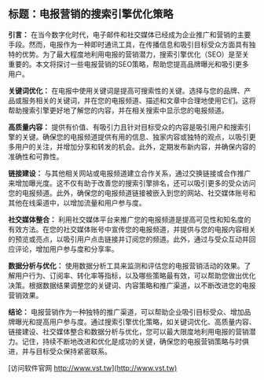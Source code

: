 ## **标题：电报营销的搜索引擎优化策略**

**引言：**
在当今数字化时代，电子邮件和社交媒体已经成为企业推广和营销的主要手段。然而，电报作为一种即时通讯工具，在传播信息和吸引目标受众方面具有独特的优势。为了最大程度地利用电报的营销潜力，搜索引擎优化（SEO）是至关重要的。本文将探讨一些电报营销的SEO策略，帮助您提高品牌曝光和吸引更多用户。

**关键词优化：**
在电报中使用关键词是提高可搜索性的关键。选择与您的品牌、产品或服务相关的关键词，并在您的电报频道、描述和文章中合理地使用它们。这将帮助搜索引擎更好地了解您的内容，并在相关搜索中显示您的电报频道。

**高质量内容：**
提供有价值、有吸引力且针对目标受众的内容是吸引用户和搜索引擎的关键。确保您的电报频道提供有用的信息、独家内容或独特的观点，以吸引更多用户的关注，并增加分享和转发的机会。此外，定期发布新内容，并确保内容的准确性和可靠性。

**链接建设：**
与其他相关网站或电报频道建立合作关系，通过交换链接或合作推广来增加曝光度。这不仅有助于改善您的搜索引擎排名，还可以吸引更多的受众访问您的电报频道。此外，确保您的电报频道链接被嵌入到您的网站、社交媒体账号和其他在线渠道中，以增加流量和用户参与度。

**社交媒体整合：**
利用社交媒体平台来推广您的电报频道是提高可见性和知名度的有效方法。在您的社交媒体账号中宣传您的电报频道，并提供与您的电报内容相关的预览或亮点，以吸引用户点击链接并订阅您的频道。此外，通过与受众互动并回应评论，增加用户参与度和分享率。

**数据分析与优化：**
使用数据分析工具来监测和评估您的电报营销活动的效果。了解用户行为、订阅率、转化率等指标，以及哪些策略最有效，可以帮助您做出优化决策。根据数据结果调整您的关键词、内容策略和推广渠道，以不断改进您的电报营销效果。

**结论：**
电报营销作为一种独特的推广渠道，可以帮助企业吸引目标受众、增加品牌曝光和提高用户参与度。通过搜索引擎优化策略，如关键词优化、高质量内容、链接建设、社交媒体整合和数据分析与优化，您可以最大限度地利用电报的营销潜力。记住，持续不断地改进和优化是成功的关键，确保您的电报营销策略与时俱进，并与目标受众保持紧密联系。


[访问软件官网 http://www.vst.tw](http://www.vst.tw)
